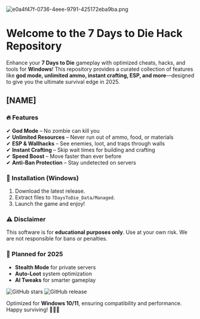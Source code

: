 ![e0a4f47f-0736-4eee-9791-425172eba9ba.png](https://i.postimg.cc/05LM1bYD/e0a4f47f-0736-4eee-9791-425172eba9ba.png)

# Welcome to the 7 Days to Die Hack Repository  

Enhance your **7 Days to Die** gameplay with optimized cheats, hacks, and tools for **Windows**! This repository provides a curated collection of features like **god mode, unlimited ammo, instant crafting, ESP, and more**—designed to give you the ultimate survival edge in 2025.  

## [NAME]  

### 🔥 Features  
✔ **God Mode** – No zombie can kill you  
✔ **Unlimited Resources** – Never run out of ammo, food, or materials  
✔ **ESP & Wallhacks** – See enemies, loot, and traps through walls  
✔ **Instant Crafting** – Skip wait times for building and crafting  
✔ **Speed Boost** – Move faster than ever before  
✔ **Anti-Ban Protection** – Stay undetected on servers  

### 🚀 Installation (Windows)  
1. Download the latest release.  
2. Extract files to `7DaysToDie_Data/Managed`.  
3. Launch the game and enjoy!  

### ⚠️ Disclaimer  
This software is for **educational purposes only**. Use at your own risk. We are not responsible for bans or penalties.  

### 📅 Planned for 2025  
- **Stealth Mode** for private servers  
- **Auto-Loot** system optimization  
- **AI Tweaks** for smarter gameplay  

![GitHub stars](https://img.shields.io/github/stars/7DaysToDieHack/7DaysToDieHack?style=social) ![GitHub release](https://img.shields.io/github/v/release/7DaysToDieHack/7DaysToDieHack)  

Optimized for **Windows 10/11**, ensuring compatibility and performance. Happy surviving! 🧟‍♂️💀